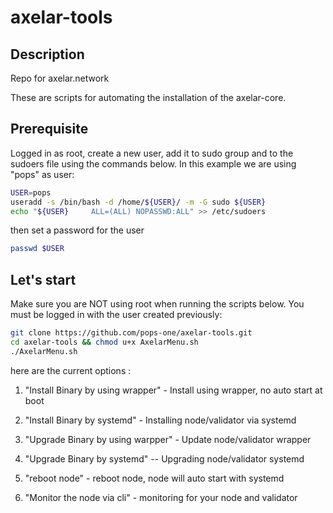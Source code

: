 # axelar-tools

## Description

Repo for axelar.network

These are scripts for automating the installation of the axelar-core.

## Prerequisite

Logged in as root, create a new user, add it to sudo group and to the sudoers file using the commands below. 
In this example we are using "pops" as user:

```bash
USER=pops
useradd -s /bin/bash -d /home/${USER}/ -m -G sudo ${USER}
echo "${USER}     ALL=(ALL) NOPASSWD:ALL" >> /etc/sudoers
```

then set a password for the user

```bash
passwd $USER
```

## Let's start

Make sure you are NOT using root when running the scripts below. You must be logged in with the user created previously:

```bash
git clone https://github.com/pops-one/axelar-tools.git
cd axelar-tools && chmod u+x AxelarMenu.sh
./AxelarMenu.sh
```

here are the current options :

1. "Install Binary by using wrapper" - Install using wrapper, no auto start at boot

2. "Install Binary by systemd" - Installing node/validator via systemd

3. "Upgrade Binary by using warpper" - Update node/validator wrapper

4. "Upgrade Binary by systemd" -- Upgrading node/validator systemd

5. "reboot node" - reboot node, node will auto start with systemd

6. "Monitor the node via cli" - monitoring for your node and validator